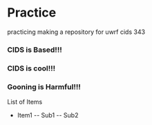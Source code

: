 # Practice
practicing making a repository for uwrf cids 343

### CIDS is Based!!!

### CIDS is cool!!!

### Gooning is Harmful!!!

List of Items
- Item1
-- Sub1
-- Sub2
